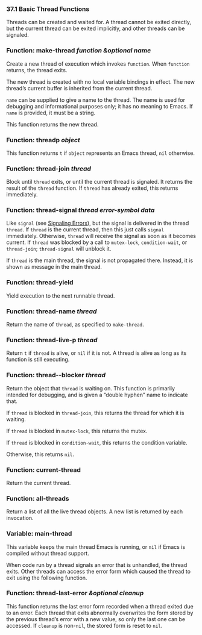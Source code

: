 

### 37.1 Basic Thread Functions

Threads can be created and waited for. A thread cannot be exited directly, but the current thread can be exited implicitly, and other threads can be signaled.

### Function: **make-thread** *function \&optional name*

Create a new thread of execution which invokes `function`. When `function` returns, the thread exits.

The new thread is created with no local variable bindings in effect. The new thread’s current buffer is inherited from the current thread.

`name` can be supplied to give a name to the thread. The name is used for debugging and informational purposes only; it has no meaning to Emacs. If `name` is provided, it must be a string.

This function returns the new thread.

### Function: **threadp** *object*

This function returns `t` if `object` represents an Emacs thread, `nil` otherwise.

### Function: **thread-join** *thread*

Block until `thread` exits, or until the current thread is signaled. It returns the result of the `thread` function. If `thread` has already exited, this returns immediately.

### Function: **thread-signal** *thread error-symbol data*

Like `signal` (see [Signaling Errors](Signaling-Errors.html)), but the signal is delivered in the thread `thread`. If `thread` is the current thread, then this just calls `signal` immediately. Otherwise, `thread` will receive the signal as soon as it becomes current. If `thread` was blocked by a call to `mutex-lock`, `condition-wait`, or `thread-join`; `thread-signal` will unblock it.

If `thread` is the main thread, the signal is not propagated there. Instead, it is shown as message in the main thread.

### Function: **thread-yield**

Yield execution to the next runnable thread.

### Function: **thread-name** *thread*

Return the name of `thread`, as specified to `make-thread`.

### Function: **thread-live-p** *thread*

Return `t` if `thread` is alive, or `nil` if it is not. A thread is alive as long as its function is still executing.

### Function: **thread--blocker** *thread*

Return the object that `thread` is waiting on. This function is primarily intended for debugging, and is given a “double hyphen” name to indicate that.

If `thread` is blocked in `thread-join`, this returns the thread for which it is waiting.

If `thread` is blocked in `mutex-lock`, this returns the mutex.

If `thread` is blocked in `condition-wait`, this returns the condition variable.

Otherwise, this returns `nil`.

### Function: **current-thread**

Return the current thread.

### Function: **all-threads**

Return a list of all the live thread objects. A new list is returned by each invocation.

### Variable: **main-thread**

This variable keeps the main thread Emacs is running, or `nil` if Emacs is compiled without thread support.

When code run by a thread signals an error that is unhandled, the thread exits. Other threads can access the error form which caused the thread to exit using the following function.

### Function: **thread-last-error** *\&optional cleanup*

This function returns the last error form recorded when a thread exited due to an error. Each thread that exits abnormally overwrites the form stored by the previous thread’s error with a new value, so only the last one can be accessed. If `cleanup` is non-`nil`, the stored form is reset to `nil`.

